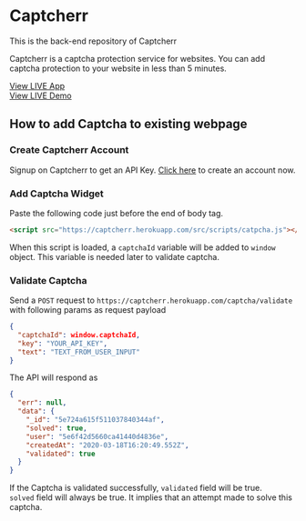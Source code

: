 # Captcherr

This is the back-end repository of Captcherr

Captcherr is a captcha protection service for websites. You can add captcha protection to your website in less than 5 minutes.

[View LIVE App](https://captcherr.herokuapp.com)<br/>
[View LIVE Demo](https://captcherr.herokuapp.com/src/example.html)

## How to add Captcha to existing webpage

### Create Captcherr Account 
Signup on Captcherr to get an API Key. [Click here](https://captcherr.herokuapp.com/signup) to create an account now.

### Add Captcha Widget
Paste the following code just before the end of body tag.
```html
<script src="https://captcherr.herokuapp.com/src/scripts/catpcha.js"></script>
```
When this script is loaded, a `captchaId` variable will be added to `window` object. This variable is needed later to validate captcha.

### Validate Captcha
Send a `POST` request to `https://captcherr.herokuapp.com/captcha/validate` with following params as request payload
```json
{
  "captchaId": window.captchaId,
  "key": "YOUR_API_KEY",
  "text": "TEXT_FROM_USER_INPUT"
}
```
The API will respond as
```json
{
  "err": null,
  "data": {
    "_id": "5e724a615f511037840344af",
    "solved": true,
    "user": "5e6f42d5660ca41440d4836e",
    "createdAt": "2020-03-18T16:20:49.552Z",
    "validated": true
  }
}
```

If the Captcha is validated successfully, `validated` field will be true.<br/>
`solved` field will always be true. It implies that an attempt made to solve this captcha.

